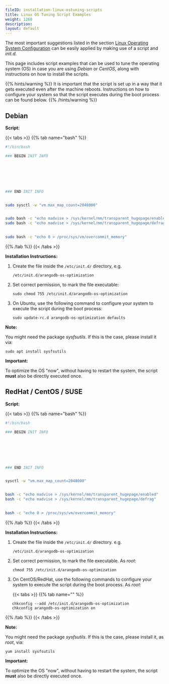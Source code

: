 ```yaml
---
fileID: installation-linux-ostuning-scripts
title: Linux OS Tuning Script Examples
weight: 1260
description: 
layout: default
---
```

The most important suggestions listed in the section
[Linux Operating System Configuration](installation-linux-osconfiguration)
can be easily applied by making use of a script and _init.d_.

This page includes script examples that can be used to tune the
operating system (OS) in case you are using _Debian_ or _CentOS_,
along with instructions on how to install the scripts.


{{% hints/warning %}}
  It is important that the script is set up in a way that it gets
executed even after the machine reboots. Instructions on how to
configure your system so that the script executes during the
boot process can be found below.
{{% /hints/warning %}}

## Debian

**Script:**

{{< tabs >}}
{{% tab name="bash" %}}
```bash
#!/bin/bash

### BEGIN INIT INFO







### END INIT INFO


sudo sysctl -w "vm.max_map_count=2048000"


sudo bash -c "echo madvise > /sys/kernel/mm/transparent_hugepage/enabled"
sudo bash -c "echo madvise > /sys/kernel/mm/transparent_hugepage/defrag"
 

sudo bash -c "echo 0 > /proc/sys/vm/overcommit_memory"
```
{{% /tab %}}
{{< /tabs >}}

**Installation Instructions:**

1. Create the file inside the `/etc/init.d/` directory, e.g.

   `/etc/init.d/arangodb-os-optimization`

2. Set correct permission, to mark the file executable:

   `sudo chmod 755 /etc/init.d/arangodb-os-optimization`

3. On Ubuntu, use the following command to configure your system
   to execute the script during the boot process:

   `sudo update-rc.d arangodb-os-optimization defaults`

**Note:**

You might need the package _sysfsutils_. If this is the case,
please install it via:

`sudo apt install sysfsutils`

**Important:**

To optimize the OS "now", without having to restart the system,
the script **must** also be directly executed once.

## RedHat / CentOS / SUSE

**Script:**

{{< tabs >}}
{{% tab name="bash" %}}
```bash
#!/bin/bash

### BEGIN INIT INFO







### END INIT INFO


sysctl -w "vm.max_map_count=2048000"


bash -c "echo madvise > /sys/kernel/mm/transparent_hugepage/enabled"
bash -c "echo madvise > /sys/kernel/mm/transparent_hugepage/defrag"
 

bash -c "echo 0 > /proc/sys/vm/overcommit_memory"
```
{{% /tab %}}
{{< /tabs >}}

**Installation Instructions:**

1. Create the file inside the `/etc/init.d/` directory. e.g.

   `/etc/init.d/arangodb-os-optimization`

2. Set correct permission, to mark the file executable. As _root_:

   `chmod 755 /etc/init.d/arangodb-os-optimization`

3. On CentOS/RedHat, use the following commands to configure your system
   to execute the script during the boot process. As _root_:

   {{< tabs >}}
{{% tab name="" %}}
```
   chkconfig --add /etc/init.d/arangodb-os-optimization
   chkconfig arangodb-os-optimization on
   ```
{{% /tab %}}
{{< /tabs >}}

**Note:**

You might need the package _sysfsutils_. If this is the case,
please install it, as _root_, via:

`yum install sysfsutils`

**Important:**

To optimize the OS "now", without having to restart the system,
the script **must** also be directly executed once.
